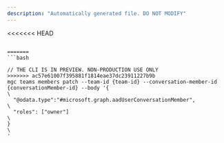 ```yaml
---
description: "Automatically generated file. DO NOT MODIFY"
---
```


<<<<<<< HEAD
```cli

=======
```bash

// THE CLI IS IN PREVIEW. NON-PRODUCTION USE ONLY
>>>>>>> ac57e61007f395881f1814eae37dc23911227b9b
mgc teams members patch --team-id {team-id} --conversation-member-id {conversationMember-id} --body '{\
  "@odata.type":"#microsoft.graph.aadUserConversationMember",\
  "roles": ["owner"]\
}\
'

```